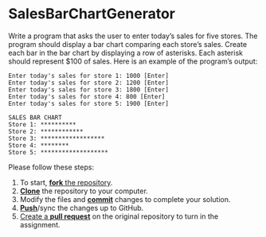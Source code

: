 # SalesBarChartGenerator
Write a program that asks the user to enter today’s sales for five stores. The program should display a bar chart comparing each store’s sales. Create each bar in the bar chart by displaying a row of asterisks. Each asterisk should represent $100 of sales. Here is an example of the program’s output:

    Enter today's sales for store 1: 1000 [Enter]
    Enter today's sales for store 2: 1200 [Enter]
    Enter today's sales for store 3: 1800 [Enter]
    Enter today's sales for store 4: 800 [Enter]
    Enter today's sales for store 5: 1900 [Enter]
    
    SALES BAR CHART
    Store 1: **********
    Store 2: ************
    Store 3: ******************
    Store 4: ********
    Store 5: *******************

Please follow these steps:

1. To start, [**fork** the repository][forking].
1. [**Clone**][ref-clone] the repository to your computer.
1. Modify the files and [**commit**][ref-commit] changes to complete your solution.
1. [**Push**][ref-push]/sync the changes up to GitHub.
1. [Create a **pull request**][pull-request] on the original repository to turn in the assignment.

<!-- Links -->
[create-repo]: https://help.github.com/articles/create-a-repo
[private-repos]: /guide/private_repos
[add-to-team-action]: https://github.com/education/teachers_pet/#giving-others-access
[teachers-pet]: https://github.com/education/teachers_pet
[help-add-to-team]: https://help.github.com/articles/adding-organization-members-to-a-team
[help-access-control]: https://help.github.com/articles/what-are-the-different-access-permissions#organization-accounts
[forking]: https://guides.github.com/activities/forking/
[ref-clone]: http://gitref.org/creating/#clone
[ref-commit]: http://gitref.org/basic/#commit
[ref-push]: http://gitref.org/remotes/#push
[pull-request]: https://help.github.com/articles/creating-a-pull-request
[raw]: https://raw.githubusercontent.com/education/guide/master/docs/forks.md
